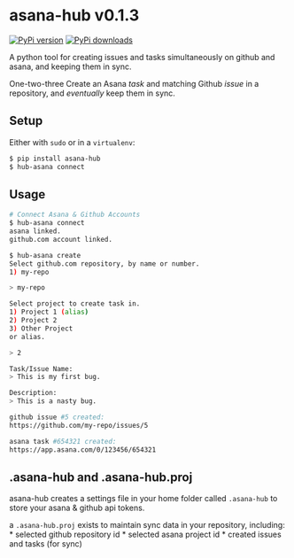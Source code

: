 # asana-hub v0.1.3

[![PyPi version](https://img.shields.io/pypi/v/asana-hub.svg)](https://pypi.python.org/pypi/asana-hub)
[![PyPi downloads](https://img.shields.io/pypi/dm/asana-hub.svg)](https://pypi.python.org/pypi/asana-hub)

A python tool for creating issues and tasks simultaneously on github and asana, and keeping them in sync.

One-two-three Create an Asana *task* and matching Github *issue* in a repository,
and _eventually_ keep them in sync.

## Setup

Either with `sudo` or in a `virtualenv`:

```bash
$ pip install asana-hub
$ hub-asana connect
```

## Usage

```bash
# Connect Asana & Github Accounts
$ hub-asana connect
asana linked.
github.com account linked.

$ hub-asana create
Select github.com repository, by name or number.
1) my-repo

> my-repo

Select project to create task in.
1) Project 1 (alias)
2) Project 2
3) Other Project
or alias.

> 2

Task/Issue Name:
> This is my first bug.

Description:
> This is a nasty bug.

github issue #5 created:
https://github.com/my-repo/issues/5

asana task #654321 created:
https://app.asana.com/0/123456/654321

```

## .asana-hub and .asana-hub.proj

asana-hub creates a settings file in your home folder called `.asana-hub` to store your asana & github api tokens.

a `.asana-hub.proj` exists to maintain sync data in your repository, including:
    * selected github repository id
    * selected asana project id
    * created issues and tasks (for sync)


